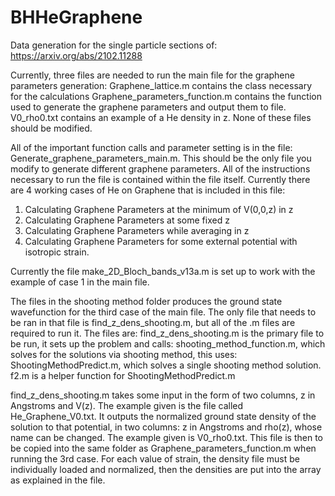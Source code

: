 # BHHeGraphene

Data generation for the single particle sections of: https://arxiv.org/abs/2102.11288

Currently, three files are needed to run the main file for the graphene parameters generation:
Graphene_lattice.m contains the class necessary for the calculations
Graphene_parameters_function.m contains the function used to generate the graphene parameters and output them to file.
V0_rho0.txt contains an example of a He density in z.
None of these files should be modified.

All of the important function calls and parameter setting is in the file: Generate_graphene_parameters_main.m. This should be the only file you modify to generate different graphene parameters. All of the instructions necessary to run the file is contained within the file itself.
Currently there are 4 working cases of He on Graphene that is included in this file:
1) Calculating Graphene Parameters at the minimum of V(0,0,z) in z
2) Calculating Graphene Parameters at some fixed z
3) Calculating Graphene Parameters while averaging in z
4) Calculating Graphene Parameters for some external potential with isotropic strain.


Currently the file make_2D_Bloch_bands_v13a.m is set up to work with the example of case 1 in the main file.

The files in the shooting method folder produces the ground state wavefunction for the third case of the main file.
The only file that needs to be ran in that file is find_z_dens_shooting.m, but all of the .m files are required to run it. The files are:
find_z_dens_shooting.m is the primary file to be run, it sets up the problem and calls:
shooting_method_function.m, which solves for the solutions via shooting method, this uses:
ShootingMethodPredict.m, which solves a single shooting method solution.
f2.m is a helper function for ShootingMethodPredict.m

find_z_dens_shooting.m takes some input in the form of two columns, z in Angstroms and V(z). The example given is the file called He_Graphene_V0.txt.
It outputs the normalized ground state density of the solution to that potential, in two columns: z in Angstroms and rho(z), whose name can be changed. 
The example given is V0_rho0.txt. This file is then to be copied into the same folder as Graphene_parameters_function.m when running the 3rd case.
For each value of strain, the density file must be individually loaded and normalized, then the densities are put into the array as explained in the file. 

